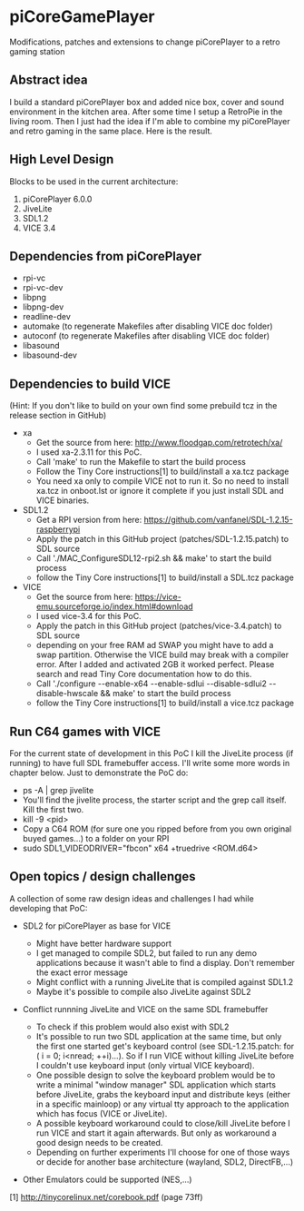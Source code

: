 # piCoreGamePlayer
Modifications, patches and extensions to change piCorePlayer to a retro gaming station

## Abstract idea
I build a standard piCorePlayer box and added nice box, cover and sound environment in the kitchen area. After some time I setup a RetroPie in the living room. Then I just had the idea if I'm able to combine my piCorePlayer and retro gaming in the same place. Here is the result.

## High Level Design
Blocks to be used in the current architecture:
1) piCorePlayer 6.0.0
2) JiveLite
3) SDL1.2
4) VICE 3.4

## Dependencies from piCorePlayer
- rpi-vc
- rpi-vc-dev
- libpng
- libpng-dev
- readline-dev
- automake (to regenerate Makefiles after disabling VICE doc folder)
- autoconf (to regenerate Makefiles after disabling VICE doc folder)
- libasound
- libasound-dev

## Dependencies to build VICE
(Hint: If you don't like to build on your own find some prebuild tcz in the release section in GitHub)
- xa
  - Get the source from here: http://www.floodgap.com/retrotech/xa/
  - I used xa-2.3.11 for this PoC.
  - Call 'make' to run the Makefile to start the build process
  - Follow the Tiny Core instructions[1] to build/install a xa.tcz package
  - You need xa only to compile VICE not to run it. So no need to install xa.tcz in onboot.lst or ignore it complete if you just install SDL and VICE binaries.
- SDL1.2
  - Get a RPI version from here: https://github.com/vanfanel/SDL-1.2.15-raspberrypi
  - Apply the patch in this GitHub project (patches/SDL-1.2.15.patch) to SDL source
  - Call './MAC_ConfigureSDL12-rpi2.sh && make' to start the build process
  - follow the Tiny Core instructions[1] to build/install a SDL.tcz package 
- VICE
  - Get the source from here: https://vice-emu.sourceforge.io/index.html#download
  - I used vice-3.4 for this PoC.
  - Apply the patch in this GitHub project (patches/vice-3.4.patch) to SDL source
  - depending on your free RAM ad SWAP you might have to add a swap partition. Otherwise the VICE build may break with a compiler error. After I added and activated 2GB it worked perfect. Please search and read Tiny Core documentation how to do this.
  - Call './configure --enable-x64 --enable-sdlui --disable-sdlui2 --disable-hwscale && make' to start the build process
  - follow the Tiny Core instructions[1] to build/install a vice.tcz package 
  
## Run C64 games with VICE
For the current state of development in this PoC I kill the JiveLite process (if running) to have full SDL framebuffer access. I'll write some more words in chapter below. Just to demonstrate the PoC do:
- ps -A | grep jivelite
- You'll find the jivelite process, the starter script and the grep call itself. Kill the first two.
- kill -9 \<pid\>
- Copy a C64 ROM (for sure one you ripped before from you own original buyed games...) to a folder on your RPI
- sudo SDL1_VIDEODRIVER="fbcon" x64 +truedrive <ROM.d64>

## Open topics / design challenges
A collection of some raw design ideas and challenges I had while developing that PoC:
- SDL2 for piCorePlayer as base for VICE
  - Might have better hardware support
  - I get managed to compile SDL2, but failed to run any demo applications because it wasn't able to find a display. Don't remember the exact error message
  - Might conflict with a running JiveLite that is compiled against SDL1.2
  - Maybe it's possible to compile also JiveLite against SDL2
- Conflict runnning JiveLite and VICE on the same SDL framebuffer
  - To check if this problem would also exist with SDL2
  - It's possible to run two SDL application at the same time, but only the first one started get's keyboard control (see SDL-1.2.15.patch: for ( i = 0; i<nread; ++i)...). So if I run VICE without killing JiveLite before I couldn't use keyboard input (only virtual VICE keyboard).
  - One possible design to solve the keyboard problem would be to write a minimal "window manager" SDL application which starts before JiveLite, grabs the keyboard input and distribute keys (either in a specific mainloop) or any virtual tty approach to the application which has focus (VICE or JiveLite).
  - A possible keyboard workaround could to close/kill JiveLite before I run VICE and start it again afterwards. But only as workaround a good design needs to be created.
  - Depending on further experiments I'll choose for one of those ways or decide for another base architecture (wayland, SDL2, DirectFB,...)
 
- Other Emulators could be supported (NES,...)


[1] http://tinycorelinux.net/corebook.pdf (page 73ff)
